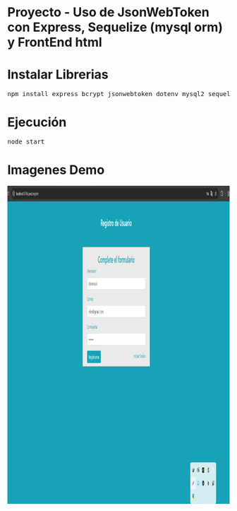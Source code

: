 # Proyecto - Uso de JsonWebToken con Express, Sequelize (mysql orm) y FrontEnd html

# Instalar Librerias

<pre>
npm install express bcrypt jsonwebtoken dotenv mysql2 sequelize
</pre>

# Ejecución
<pre>
node start
</pre>

# Imagenes Demo

<img src="https://github.com/alcarazolabs/nodejs-user-auth-mysql-sequelize-jwt-express-gui/blob/main/imagenes/1-registro.png" width="1280" height="720">
